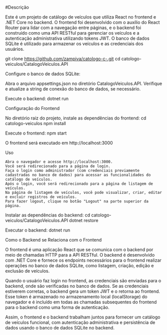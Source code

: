 #Descrição

Este é um projeto de catálogo de veículos que utiliza React no frontend e .NET Core no backend. 
O frontend foi desenvolvido com o auxílio do React Router para lidar com a navegação entre páginas,
e o backend foi construído como uma API RESTful para gerenciar os veículos e a autenticação administrativa utilizando tokens JWT.
O banco de dados SQLite é utilizado para armazenar os veículos e as credenciais dos usuários.

git clone https://github.com/zampiva/catologo-c-.git
cd catologo-veiculos/CatalogoVeiculos.API

Configure o banco de dados SQLite:

  Abra o arquivo appsettings.json no diretório CatalogoVeiculos.API.
  Verifique e atualize a string de conexão do banco de dados, se necessário.


Execute o backend:
dotnet run

Configuração do Frontend

  No diretório raiz do projeto, instale as dependências do frontend:
  cd catologo-veiculos
  npm install

Execute o frontend:
  npm start

O frontend será executado em http://localhost:3000

Uso

    Abra o navegador e acesse http://localhost:3000.
    Você será redirecionado para a página de login.
    Faça o login como administrador (com credenciais previamente cadastradas no banco de dados) para acessar as funcionalidades do catálogo de veículos.
    Após o login, você será redirecionado para a página de listagem de veículos.
    Na página de listagem de veículos, você pode visualizar, criar, editar e excluir registros de veículos.
    Para fazer logout, clique no botão "Logout" na parte superior da página.

Instalar as dependências do backend:
 cd catologo-veiculos/CatalogoVeiculos.API
 dotnet restore

Executar o backend:
 dotnet run


Como o Backend se Relaciona com o Frontend

O frontend é uma aplicação React que se comunica com o backend por meio de chamadas HTTP para a API RESTful. 
O backend é desenvolvido com .NET Core e fornece os endpoints necessários para o frontend realizar operações no banco de dados SQLite,
como listagem, criação, edição e exclusão de veículos.

Quando o usuário faz login no frontend, as credenciais são enviadas para o backend, onde são verificadas no banco de dados. 
Se as credenciais estiverem corretas, o backend gera um token JWT e o retorna ao frontend. 
Esse token é armazenado no armazenamento local (localStorage) do navegador e é incluído em todas as chamadas subsequentes do frontend para o backend como uma forma de autenticação.

Assim, o frontend e o backend trabalham juntos para fornecer um catálogo de veículos funcional, 
com autenticação administrativa e persistência de dados usando o banco de dados SQLite no backend.

